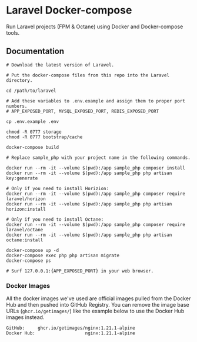 # Laravel Docker-compose

Run Laravel projects (FPM & Octane) using Docker and Docker-compose tools.

## Documentation

```shell
# Download the latest version of Laravel.

# Put the docker-compose files from this repo into the Laravel directory.

cd /path/to/laravel

# Add these variables to .env.example and assign them to proper port numbers.
# APP_EXPOSED_PORT, MYSQL_EXPOSED_PORT, REDIS_EXPOSED_PORT

cp .env.example .env

chmod -R 0777 storage
chmod -R 0777 bootstrap/cache

docker-compose build

# Replace sample_php with your project name in the following commands.

docker run --rm -it --volume $(pwd):/app sample_php composer install
docker run --rm -it --volume $(pwd):/app sample_php php artisan key:generate

# Only if you need to install Horizion:
docker run --rm -it --volume $(pwd):/app sample_php composer require laravel/horizon
docker run --rm -it --volume $(pwd):/app sample_php php artisan horizon:install

# Only if you need to install Octane:
docker run --rm -it --volume $(pwd):/app sample_php composer require laravel/octane
docker run --rm -it --volume $(pwd):/app sample_php php artisan octane:install

docker-compose up -d
docker-compose exec php php artisan migrate
docker-compose ps

# Surf 127.0.0.1:{APP_EXPOSED_PORT} in your web browser.
```

### Docker Images

All the docker images we've used are official images pulled from the Docker Hub and then pushed into GitHub Registry.
You can remove the image base URLs (`ghcr.io/getimages/`) like the example below to use the Docker Hub images instead.

```
GitHub:     ghcr.io/getimages/nginx:1.21.1-alpine
Docker Hub:                   nginx:1.21.1-alpine
```
